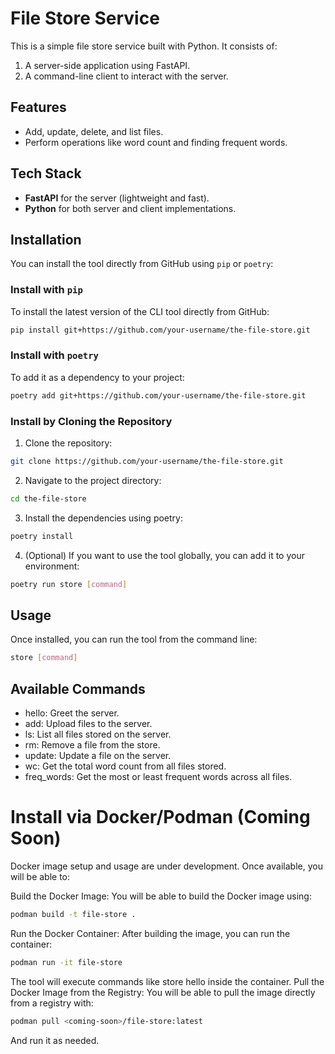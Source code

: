 # File Store Service

This is a simple file store service built with Python. It consists of:
1. A server-side application using FastAPI.
2. A command-line client to interact with the server.

## Features
- Add, update, delete, and list files.
- Perform operations like word count and finding frequent words.

## Tech Stack
- **FastAPI** for the server (lightweight and fast).
- **Python** for both server and client implementations.

## Installation

You can install the tool directly from GitHub using `pip` or `poetry`:

### Install with `pip`

To install the latest version of the CLI tool directly from GitHub:

```bash
pip install git+https://github.com/your-username/the-file-store.git
```

### Install with `poetry`

To add it as a dependency to your project:

```bash
poetry add git+https://github.com/your-username/the-file-store.git
```

### Install by Cloning the Repository
1. Clone the repository:

```bash
git clone https://github.com/your-username/the-file-store.git
```

2. Navigate to the project directory:
```bash
cd the-file-store
```

3. Install the dependencies using poetry:
```bash
poetry install
```

4. (Optional) If you want to use the tool globally, you can add it to your environment:
```bash
poetry run store [command]
```

## Usage
Once installed, you can run the tool from the command line:

```bash
store [command]
```

## Available Commands
- hello: Greet the server.
- add: Upload files to the server.
- ls: List all files stored on the server.
- rm: Remove a file from the store.
- update: Update a file on the server.
- wc: Get the total word count from all files stored.
- freq_words: Get the most or least frequent words across all files.

# Install via Docker/Podman (Coming Soon)
Docker image setup and usage are under development. Once available, you will be able to:

Build the Docker Image: You will be able to build the Docker image using:

```bash
podman build -t file-store .
```

Run the Docker Container: After building the image, you can run the container:

```bash
podman run -it file-store
```

The tool will execute commands like store hello inside the container.
Pull the Docker Image from the Registry: You will be able to pull the image directly from a registry with:

```bash
podman pull <coming-soon>/file-store:latest
```

And run it as needed.